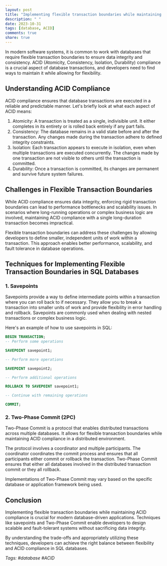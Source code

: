 ```yaml
---
layout: post
title: "Implementing flexible transaction boundaries while maintaining ACID compliance in SQL databases"
description: " "
date: 2023-10-31
tags: [database, ACID]
comments: true
share: true
---
```


In modern software systems, it is common to work with databases that require flexible transaction boundaries to ensure data integrity and consistency. ACID (Atomicity, Consistency, Isolation, Durability) compliance is a crucial aspect of database transactions, and developers need to find ways to maintain it while allowing for flexibility.

## Understanding ACID Compliance

ACID compliance ensures that database transactions are executed in a reliable and predictable manner. Let's briefly look at what each aspect of ACID means:

1. Atomicity: A transaction is treated as a single, indivisible unit. It either completes in its entirety or is rolled back entirely if any part fails.
2. Consistency: The database remains in a valid state before and after the transaction. Any changes made during the transaction adhere to defined integrity constraints.
3. Isolation: Each transaction appears to execute in isolation, even when multiple transactions are executed concurrently. The changes made by one transaction are not visible to others until the transaction is committed.
4. Durability: Once a transaction is committed, its changes are permanent and survive future system failures.

## Challenges in Flexible Transaction Boundaries

While ACID compliance ensures data integrity, enforcing rigid transaction boundaries can lead to performance bottlenecks and scalability issues. In scenarios where long-running operations or complex business logic are involved, maintaining ACID compliance with a single long-duration transaction becomes impractical.

Flexible transaction boundaries can address these challenges by allowing developers to define smaller, independent units of work within a transaction. This approach enables better performance, scalability, and fault tolerance in database operations.

## Techniques for Implementing Flexible Transaction Boundaries in SQL Databases

### 1. Savepoints

Savepoints provide a way to define intermediate points within a transaction where you can roll back to if necessary. They allow you to break a transaction into smaller units of work and provide flexibility in error handling and rollback. Savepoints are commonly used when dealing with nested transactions or complex business logic.

Here's an example of how to use savepoints in SQL:

```sql
BEGIN TRANSACTION;
-- Perform some operations

SAVEPOINT savepoint1;

-- Perform more operations

SAVEPOINT savepoint2;

-- Perform additional operations

ROLLBACK TO SAVEPOINT savepoint1;

-- Continue with remaining operations

COMMIT;
```

### 2. Two-Phase Commit (2PC)

Two-Phase Commit is a protocol that enables distributed transactions across multiple databases. It allows for flexible transaction boundaries while maintaining ACID compliance in a distributed environment.

The protocol involves a coordinator and multiple participants. The coordinator coordinates the commit process and ensures that all participants either commit or rollback the transaction. Two-Phase Commit ensures that either all databases involved in the distributed transaction commit or they all rollback.

Implementations of Two-Phase Commit may vary based on the specific database or application framework being used.

## Conclusion

Implementing flexible transaction boundaries while maintaining ACID compliance is crucial for modern database-driven applications. Techniques like savepoints and Two-Phase Commit enable developers to design scalable and fault-tolerant systems without sacrificing data integrity.

By understanding the trade-offs and appropriately utilizing these techniques, developers can achieve the right balance between flexibility and ACID compliance in SQL databases.

*Tags: #database #ACID*